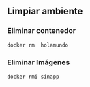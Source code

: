 ##  Limpiar ambiente


### Eliminar contenedor

```sh
docker rm  holamundo
```

### Eliminar Imágenes

```sh
docker rmi sinapp
```
